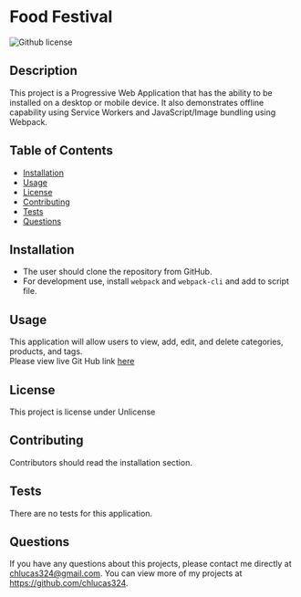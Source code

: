 # Food Festival 
![Github license](http://img.shields.io/badge/license-unlicense-blue.svg)

## Description 
This project is a Progressive Web Application that has the ability to be installed on a desktop or mobile device. It also demonstrates offline capability using Service Workers and JavaScript/Image bundling using Webpack. 

## Table of Contents
* [Installation](#installation)
* [Usage](#usage)
* [License](#license)
* [Contributing](#contributing)
* [Tests](#tests)
* [Questions](#questions)

## Installation 
* The user should clone the repository from GitHub. 
* For development use, install `webpack` and `webpack-cli` and add to script file. 

## Usage 
This application will allow users to view, add, edit, and delete categories, products, and tags.<br>
Please view live Git Hub link [here](https://chlucas324.github.io/food-festival/)<br>


## License 
This project is license under Unlicense

## Contributing 
Contributors should read the installation section. 

## Tests
There are no tests for this application. 


## Questions
If you have any questions about this projects, please contact me directly at chlucas324@gmail.com. You can view more of my projects at https://github.com/chlucas324.
